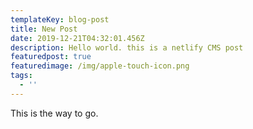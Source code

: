 ```yaml
---
templateKey: blog-post
title: New Post
date: 2019-12-21T04:32:01.456Z
description: Hello world. this is a netlify CMS post
featuredpost: true
featuredimage: /img/apple-touch-icon.png
tags:
  - ''
---
```

This is the way to go.
